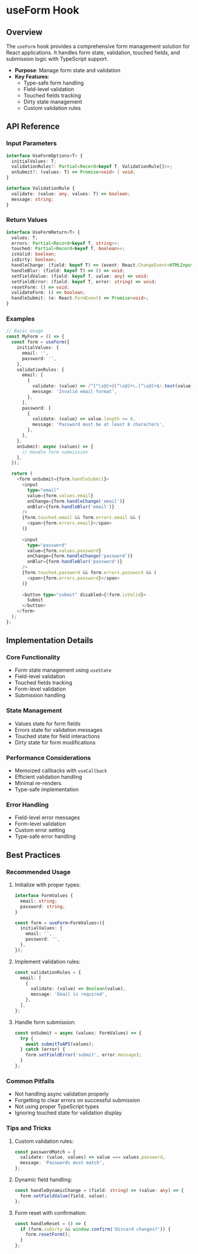 # useForm Hook

## Overview
The `useForm` hook provides a comprehensive form management solution for React applications. It handles form state, validation, touched fields, and submission logic with TypeScript support.

- **Purpose**: Manage form state and validation
- **Key Features**:
  - Type-safe form handling
  - Field-level validation
  - Touched fields tracking
  - Dirty state management
  - Custom validation rules

## API Reference

### Input Parameters
```typescript
interface UseFormOptions<T> {
  initialValues: T;
  validationRules?: Partial<Record<keyof T, ValidationRule[]>>;
  onSubmit?: (values: T) => Promise<void> | void;
}

interface ValidationRule {
  validate: (value: any, values: T) => boolean;
  message: string;
}
```

### Return Values
```typescript
interface UseFormReturn<T> {
  values: T;
  errors: Partial<Record<keyof T, string>>;
  touched: Partial<Record<keyof T, boolean>>;
  isValid: boolean;
  isDirty: boolean;
  handleChange: (field: keyof T) => (event: React.ChangeEvent<HTMLInputElement>) => void;
  handleBlur: (field: keyof T) => () => void;
  setFieldValue: (field: keyof T, value: any) => void;
  setFieldError: (field: keyof T, error: string) => void;
  resetForm: () => void;
  validateForm: () => boolean;
  handleSubmit: (e: React.FormEvent) => Promise<void>;
}
```

### Examples

```typescript
// Basic Usage
const MyForm = () => {
  const form = useForm({
    initialValues: {
      email: '',
      password: '',
    },
    validationRules: {
      email: [
        {
          validate: (value) => /^[^\s@]+@[^\s@]+\.[^\s@]+$/.test(value),
          message: 'Invalid email format',
        },
      ],
      password: [
        {
          validate: (value) => value.length >= 8,
          message: 'Password must be at least 8 characters',
        },
      ],
    },
    onSubmit: async (values) => {
      // Handle form submission
    },
  });

  return (
    <form onSubmit={form.handleSubmit}>
      <input
        type="email"
        value={form.values.email}
        onChange={form.handleChange('email')}
        onBlur={form.handleBlur('email')}
      />
      {form.touched.email && form.errors.email && (
        <span>{form.errors.email}</span>
      )}
      
      <input
        type="password"
        value={form.values.password}
        onChange={form.handleChange('password')}
        onBlur={form.handleBlur('password')}
      />
      {form.touched.password && form.errors.password && (
        <span>{form.errors.password}</span>
      )}
      
      <button type="submit" disabled={!form.isValid}>
        Submit
      </button>
    </form>
  );
};
```

## Implementation Details

### Core Functionality
- Form state management using `useState`
- Field-level validation
- Touched fields tracking
- Form-level validation
- Submission handling

### State Management
- Values state for form fields
- Errors state for validation messages
- Touched state for field interactions
- Dirty state for form modifications

### Performance Considerations
- Memoized callbacks with `useCallback`
- Efficient validation handling
- Minimal re-renders
- Type-safe implementation

### Error Handling
- Field-level error messages
- Form-level validation
- Custom error setting
- Type-safe error handling

## Best Practices

### Recommended Usage
1. Initialize with proper types:
   ```typescript
   interface FormValues {
     email: string;
     password: string;
   }
   
   const form = useForm<FormValues>({
     initialValues: {
       email: '',
       password: '',
     },
   });
   ```

2. Implement validation rules:
   ```typescript
   const validationRules = {
     email: [
       {
         validate: (value) => Boolean(value),
         message: 'Email is required',
       },
     ],
   };
   ```

3. Handle form submission:
   ```typescript
   const onSubmit = async (values: FormValues) => {
     try {
       await submitToAPI(values);
     } catch (error) {
       form.setFieldError('submit', error.message);
     }
   };
   ```

### Common Pitfalls
- Not handling async validation properly
- Forgetting to clear errors on successful submission
- Not using proper TypeScript types
- Ignoring touched state for validation display

### Tips and Tricks
1. Custom validation rules:
   ```typescript
   const passwordMatch = {
     validate: (value, values) => value === values.password,
     message: 'Passwords must match',
   };
   ```

2. Dynamic field handling:
   ```typescript
   const handleDynamicChange = (field: string) => (value: any) => {
     form.setFieldValue(field, value);
   };
   ```

3. Form reset with confirmation:
   ```typescript
   const handleReset = () => {
     if (form.isDirty && window.confirm('Discard changes?')) {
       form.resetForm();
     }
   };
   ```
